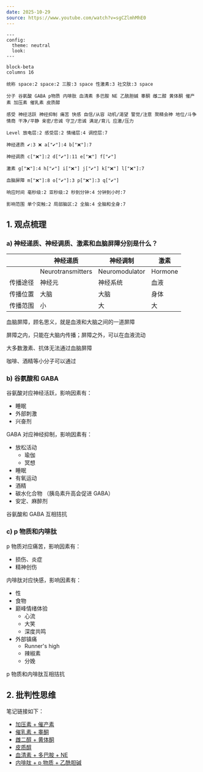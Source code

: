 ```yaml
---
date: 2025-10-29
source: https://www.youtube.com/watch?v=sgCZlmhMhE0
---
```


```mermaid
---
config:
  theme: neutral
  look: 
---

block-beta
columns 16

统称 space:2 space:2 三胺:3 space 性激素:3 社交肽:3 space

分子 谷氨酸 GABA p物质 内啡肽 血清素 多巴胺 NE 乙酰胆碱 睾酮 雌二醇 黄体酮 催产素 加压素 催乳素 皮质醇

感受 神经活跃 神经抑制 痛苦 快感 自信/从容 动机/渴望 警觉/注意 聚精会神 地位/斗争 情商 干净/平静 亲密/忠诚 守卫/忠诚 满足/育儿 应激/压力

Level 放电层:2 感受层:2 情绪层:4 调控层:7

神经递质 ✔️:3 ❌ a["✔️"]:4 b["❌"]:7 

神经调质 c["❌"]:2 d["✔️"]:11 e["❌"] f["✔️"]

激素 g["❌"]:4 h["✔️"] i["❌"] j["✔️"] k["❌"] l["❌"]:7 

血脑屏障 m["❌"]:8 o["✔️"]:3 p["❌"]:3 q["✔️"]

响应时间 毫秒级:2 亚秒级:2 秒到分钟:4 分钟到小时:7

影响范围 单个突触:2 局部脑区:2 全脑:4 全脑和全身:7

```

## 1. 观点梳理

### a) 神经递质、神经调质、激素和血脑屏障分别是什么？

|      | 神经递质              | 神经调制           | 激素      |
| ---- | ----------------- | -------------- | ------- |
|      | Neurotransmitters | Neuromodulator | Hormone |
| 传播途径 | 神经元               | 神经系统           | 血液      |
| 传播位置 | 大脑                | 大脑             | 身体      |
| 传播范围 | 小                 | 大              | 大       |
血脑屏障，顾名思义，就是血液和大脑之间的一道屏障

屏障之内，只能在大脑内传播；屏障之外，可以在血液流动

大多数激素、抗体无法通过血脑屏障

咖啡、酒精等小分子可以通过

### b) 谷氨酸和 GABA

谷氨酸对应神经活跃，影响因素有：

- 睡眠
- 外部刺激
- 兴奋剂

GABA 对应神经抑制，影响因素有：

- 放松活动
	- 瑜伽
	- 冥想
- 睡眠
- 有氧运动
- 酒精
- 碳水化合物 （胰岛素升高会促进 GABA）
- 安定、麻醉剂

谷氨酸和 GABA 互相拮抗

### c) p 物质和内啡肽

p 物质对应痛苦，影响因素有：

- 损伤、炎症
- 精神创伤

内啡肽对应快感，影响因素有：

- 性
- 食物
- 巅峰情绪体验
	- 心流
	- 大笑
	- 深度共鸣
- 外部镇痛
	- Runner's high
	- 辣椒素
	- 分娩

p 物质和内啡肽互相拮抗
## 2. 批判性思维

笔记链接如下：

- [加压素 + 催产素](ref-人性矩阵系列-02-催产素.md)
- [催乳素 + 睾酮](ref-人性矩阵系列-03-睾酮.md)
- [雌二醇 + 黄体酮](ref-人性矩阵系列-矩阵之外-02-雌激素和孕激素.md)
- [皮质醇](ref-人性矩阵系列-矩阵之外-01-皮质醇.md)
- [血清素 + 多巴胺 + NE](ref-人性矩阵系列-04-情绪.md)
- [内啡肽 + p 物质 + 乙酰胆碱](ref-人性矩阵系列-05-大脑.md)